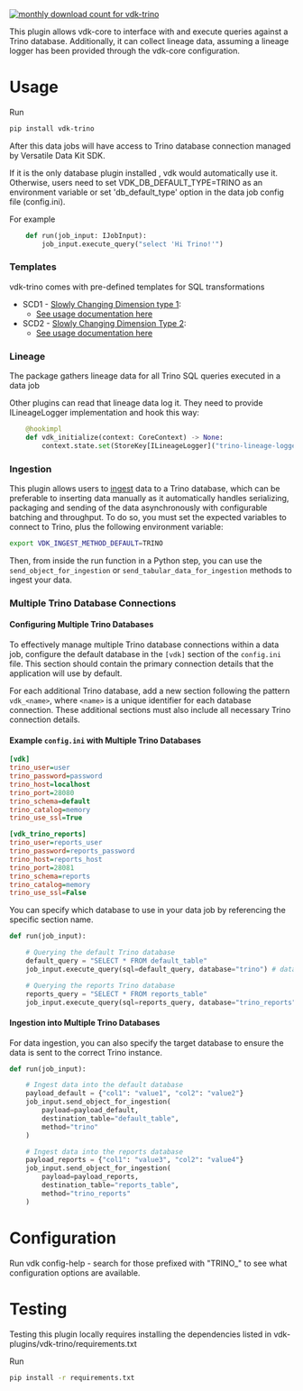 <a href="https://pypistats.org/packages/vdk-trino" alt="Monthly Downloads">
        <img src="https://img.shields.io/pypi/dm/vdk-trino.svg" alt="monthly download count for vdk-trino"></a>

This plugin allows vdk-core to interface with and execute queries against a Trino database. Additionally, it can collect lineage data, assuming a lineage logger has been provided through the vdk-core configuration.


# Usage

Run
```bash
pip install vdk-trino
```

After this data jobs will have access to Trino database connection managed by Versatile Data Kit SDK.

If it is the only database plugin installed , vdk would automatically use it.
Otherwise, users need to set VDK_DB_DEFAULT_TYPE=TRINO as an environment variable or set 'db_default_type' option in the data job config file (config.ini).

For example

```python
    def run(job_input: IJobInput):
        job_input.execute_query("select 'Hi Trino!'")
```

### Templates

vdk-trino comes with pre-defined templates for SQL transformations

* SCD1 - [Slowly Changing Dimension type 1](https://en.wikipedia.org/wiki/Slowly_changing_dimension#Type_1:_overwrite):
  - [See usage documentation here](src/vdk/plugin/trino/templates/load/dimension/scd1/README.md)
* SCD2 - [Slowly Changing Dimension Type 2](https://en.wikipedia.org/wiki/Slowly_changing_dimension#Type_2:_add_new_row):
  - [See usage documentation here](src/vdk/plugin/trino/templates/load/dimension/scd2/README.md)

### Lineage

The package gathers lineage data for all Trino SQL queries executed in a data job

Other plugins can read that lineage data log it.
They need to provide ILineageLogger implementation and hook this way:
```python
    @hookimpl
    def vdk_initialize(context: CoreContext) -> None:
        context.state.set(StoreKey[ILineageLogger]("trino-lineage-logger"), MyLogger())
```

### Ingestion

This plugin allows users to [ingest](https://github.com/vmware/versatile-data-kit/blob/main/projects/vdk-core/src/vdk/api/job_input.py#L90) data to a Trino database, which can be preferable to inserting data manually as it automatically handles serializing, packaging and sending of the data asynchronously with configurable batching and throughput. To do so, you must set the expected variables to connect to Trino, plus the following environment variable:
```sh
export VDK_INGEST_METHOD_DEFAULT=TRINO
```

Then, from inside the run function in a Python step, you can use the `send_object_for_ingestion` or `send_tabular_data_for_ingestion` methods to ingest your data.

### Multiple Trino Database Connections

#### Configuring Multiple Trino Databases

To effectively manage multiple Trino database connections within a data job, configure the default database in the `[vdk]` section of the `config.ini` file. This section should contain the primary connection details that the application will use by default.

For each additional Trino database, add a new section following the pattern `vdk_<name>`, where `<name>` is a unique identifier for each database connection. These additional sections must also include all necessary Trino connection details.

#### Example `config.ini` with Multiple Trino Databases

```ini
[vdk]
trino_user=user
trino_password=password
trino_host=localhost
trino_port=28080
trino_schema=default
trino_catalog=memory
trino_use_ssl=True

[vdk_trino_reports]
trino_user=reports_user
trino_password=reports_password
trino_host=reports_host
trino_port=28081
trino_schema=reports
trino_catalog=memory
trino_use_ssl=False
```

You can specify which database to use in your data job by referencing the specific section name.

```python
def run(job_input):

    # Querying the default Trino database
    default_query = "SELECT * FROM default_table"
    job_input.execute_query(sql=default_query, database="trino") # database option can be omitted

    # Querying the reports Trino database
    reports_query = "SELECT * FROM reports_table"
    job_input.execute_query(sql=reports_query, database="trino_reports") # database is mandatory; if omitted query will be executed against default db
```

#### Ingestion into Multiple Trino Databases

For data ingestion, you can also specify the target database to ensure the data is sent to the correct Trino instance.

```python
def run(job_input):

    # Ingest data into the default database
    payload_default = {"col1": "value1", "col2": "value2"}
    job_input.send_object_for_ingestion(
        payload=payload_default,
        destination_table="default_table",
        method="trino"
    )

    # Ingest data into the reports database
    payload_reports = {"col1": "value3", "col2": "value4"}
    job_input.send_object_for_ingestion(
        payload=payload_reports,
        destination_table="reports_table",
        method="trino_reports"
    )
```

# Configuration

Run vdk config-help - search for those prefixed with "TRINO_" to see what configuration options are available.

# Testing

Testing this plugin locally requires installing the dependencies listed in vdk-plugins/vdk-trino/requirements.txt

Run
```bash
pip install -r requirements.txt
```
